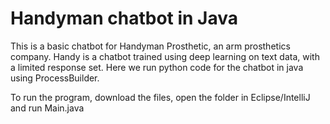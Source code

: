 # Handyman chatbot in Java
This is a basic chatbot for Handyman Prosthetic, an arm prosthetics company. Handy is a chatbot trained using deep learning on text data, with a limited response set.
Here we run python code for the chatbot in java using ProcessBuilder.

To run the program, download the files, open the folder in Eclipse/IntelliJ and run Main.java
